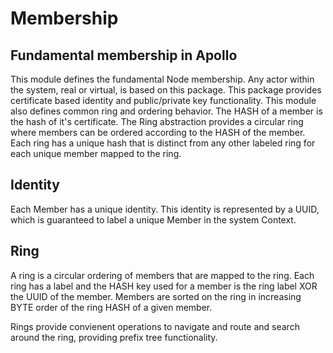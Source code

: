# Membership

## Fundamental membership in Apollo

This module defines the fundamental Node membership.  Any actor within the system, real or virtual, is based on this package.  This package provides certificate based identity and public/private key functionality.
This module also defines common ring and ordering behavior.  The HASH of a member is the hash of it's certificate.  The Ring abstraction
provides a circular ring where members can be ordered according to the HASH of the member.  Each ring has a unique hash that is distinct
from any other labeled ring for each unique member mapped to the ring.

## Identity

Each Member has a unique identity.  This identity is represented by a UUID, which is guaranteed to label a unique Member in the system Context.

## Ring

A ring is a circular ordering of members that are mapped to the ring.  Each ring has a label and the HASH key used for a member is the ring label XOR the UUID of the member.  Members are sorted on the
ring in increasing BYTE order of the ring HASH of a given member.

Rings provide convienent operations to navigate and route and search around the ring, providing prefix tree functionality.
